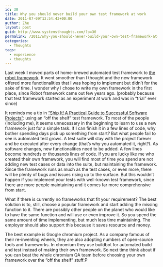 ```yaml
---
id: 30
title: Why you should never build your own test framework at work
date: 2011-07-09T12:54:43+00:00
author: Zhe
layout: post
guid: http://www.systemsthoughts.com/?p=30
permalink: /2011/why-you-should-never-build-your-own-test-framework-at-work/
categories:
  - Thoughts
tags:
  - experience
  - thoughts
---
```

Last week I moved parts of home-brewed automated test framework to [the robot framework](http://code.google.com/p/robotframework/). It went smoother than I thought and the new framework offered more functionalities that I was hoping to implement but didn’t for the sake of time. I wonder why I chose to write my own framework in the first place, since Robot framework came out few years ago. (probably because that test framework started as an experiment at work and was in “trial” ever since)

[<img class="alignleft size-medium wp-image-63" title="Homebrew_System_2_Open" src="http://i0.wp.com/www.systemsthoughts.com/wp-content/uploads/2011/07/Homebrew_System_2_Open-300x250.jpg?fit=300%2C250" alt="" data-recalc-dims="1" />](http://i2.wp.com/www.systemsthoughts.com/wp-content/uploads/2011/07/Homebrew_System_2_Open.jpg)It reminds me a tip in <a href="http://pragprog.com/book/prj/ship-it" target="_blank">&#8220;Ship It! A Practical Guide to Successful Software Projects&#8221;</a>: using an “off the shelf” test framework. To most of the people (including me), it seems unnecessary in the beginning to learn to use a new framework just for a simple task. If I can finish it in a few lines of code, why bother spending days pick up something from start? But what people fail to see is automated test grows. A test suite will stay with the project forever and be executed after every change (that’s why you automated it, right?). As software changes, new functionalities need to be added. A few lines become hundreds or thousands lines of code. If you are lucky like me who created their own framework, you will find most of time you spend are not adding new test cases or data into the suite, but maintaining the framework. Since the framework runs as much as the test cases, or even more, there will be plenty of bugs and issues rising up to the surface. But this wouldn’t happen if you implement your tests with well-known test framework, since there are more people maintaining and it comes far more comprehensive from start.

What if there is currently no frameworks that fit your requirement? The best solution is to, still, choose a popular framework and start adding the missing function to it. There are possibly other people on the planet who would like to have the same function and will use or even improve it. So you spend the same amount of time implementing, but much less time maintaining. The employer should also support this because it saves resource and money.

The best example is Google chromium project. As a company famous of their re-inventing wheels, they are also adopting numbers of open-source tools and frameworks. In chromium they use buildbot for automated build and test instead of making their own framework. So next time think about if you can beat the whole chromium QA team before choosing your own framework over the “off the shelf” stuff:P